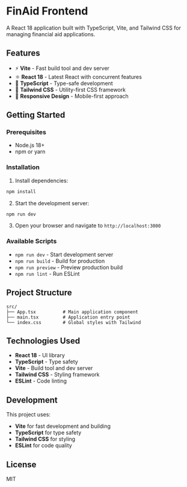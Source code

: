 # FinAid Frontend

A React 18 application built with TypeScript, Vite, and Tailwind CSS for managing financial aid applications.

## Features

- ⚡️ **Vite** - Fast build tool and dev server
- ⚛️ **React 18** - Latest React with concurrent features
- 🔷 **TypeScript** - Type-safe development
- 🎨 **Tailwind CSS** - Utility-first CSS framework
- 📱 **Responsive Design** - Mobile-first approach

## Getting Started

### Prerequisites

- Node.js 18+ 
- npm or yarn

### Installation

1. Install dependencies:
```bash
npm install
```

2. Start the development server:
```bash
npm run dev
```

3. Open your browser and navigate to `http://localhost:3000`

### Available Scripts

- `npm run dev` - Start development server
- `npm run build` - Build for production
- `npm run preview` - Preview production build
- `npm run lint` - Run ESLint

## Project Structure

```
src/
├── App.tsx          # Main application component
├── main.tsx         # Application entry point
└── index.css        # Global styles with Tailwind
```

## Technologies Used

- **React 18** - UI library
- **TypeScript** - Type safety
- **Vite** - Build tool and dev server
- **Tailwind CSS** - Styling framework
- **ESLint** - Code linting

## Development

This project uses:
- **Vite** for fast development and building
- **TypeScript** for type safety
- **Tailwind CSS** for styling
- **ESLint** for code quality

## License

MIT 
